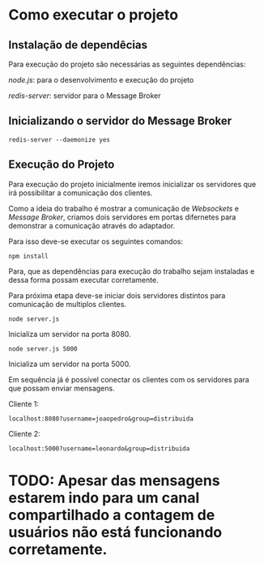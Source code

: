 # Como executar o projeto

## Instalação de dependêcias

Para execução do projeto são necessárias as seguintes dependências:

*node.js*: para o desenvolvimento e execução do projeto

*redis-server*: servidor para o Message Broker 

## Inicializando  o servidor do Message Broker

```redis-server --daemonize yes```

## Execução do Projeto

Para execução do projeto inicialmente iremos inicializar os servidores que irá possibilitar a comunicação dos clientes.

Como a ideia do trabalho é mostrar a comunicação de *Websockets* e *Message Broker*, criamos dois servidores em portas difernetes para demonstrar a comunicação através do adaptador.

Para isso deve-se executar os seguintes comandos:

```
npm install
```

Para, que as dependências para execução do trabalho sejam instaladas e dessa forma possam executar corretamente.

Para próxima etapa deve-se iniciar dois servidores distintos para comunicação de multiplos clientes.

```
node server.js
```

Inicializa um servidor na porta 8080.

```
node server.js 5000
```
Inicializa um servidor na porta 5000.

Em sequência já é possível conectar os clientes com os servidores para que possam enviar mensagens.

Cliente 1:
```
localhost:8080?username=joaopedro&group=distribuida
```

Cliente 2: 
```
localhost:5000?username=leonardo&group=distribuida
```

# TODO: Apesar das mensagens estarem indo para um canal compartilhado a contagem de usuários não está funcionando corretamente.